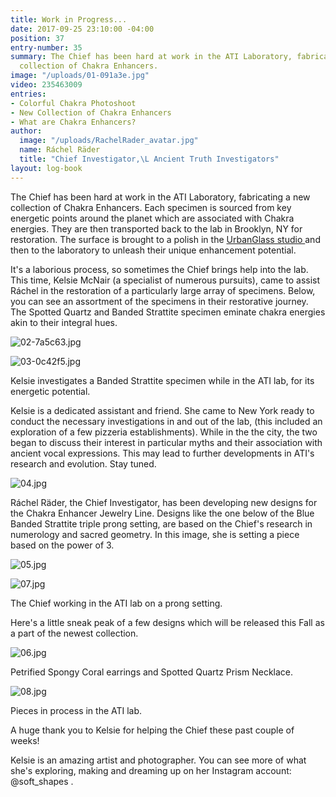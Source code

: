 ```yaml
---
title: Work in Progress...
date: 2017-09-25 23:10:00 -04:00
position: 37
entry-number: 35
summary: The Chief has been hard at work in the ATI Laboratory, fabricating a new
  collection of Chakra Enhancers.
image: "/uploads/01-091a3e.jpg"
video: 235463009
entries:
- Colorful Chakra Photoshoot
- New Collection of Chakra Enhancers
- What are Chakra Enhancers?
author:
  image: "/uploads/RachelRader_avatar.jpg"
  name: Ráchel Räder
  title: "Chief Investigator,\L Ancient Truth Investigators"
layout: log-book
---
```


The Chief has been hard at work in the ATI Laboratory, fabricating a new collection of Chakra Enhancers. Each specimen is sourced from key energetic points around the planet which are associated with Chakra energies. They are then transported back to the lab in Brooklyn, NY for restoration. The surface is brought to a polish in the [UrbanGlass studio ](https://urbanglass.org/)and then to the laboratory to unleash their unique enhancement potential.

It's a laborious process, so sometimes the Chief brings help into the lab. This time, Kelsie McNair (a specialist of numerous pursuits), came to assist Ráchel in the restoration of a particularly large array of specimens. Below, you can see an assortment of the specimens in their restorative journey. The Spotted Quartz and Banded Strattite specimen eminate chakra energies akin to their integral hues.

![02-7a5c63.jpg](/uploads/02-7a5c63.jpg)

![03-0c42f5.jpg](/uploads/03-0c42f5.jpg)

Kelsie investigates a Banded Strattite specimen while in the ATI lab, for its energetic potential.

Kelsie is a dedicated assistant and friend. She came to New York ready to conduct the necessary investigations in and out of the lab, (this included an exploration of a few pizzeria establishments). While in the the city, the two began to discuss their interest in particular myths and their association with ancient vocal expressions. This may lead to further developments in ATI's research and evolution. Stay tuned.

![04.jpg](/uploads/04.jpg)

Ráchel Räder, the Chief Investigator, has been developing new designs for the Chakra Enhancer Jewelry Line. Designs like the one below of the Blue Banded Strattite triple prong setting, are based on the Chief's research in numerology and sacred geometry. In this image, she is setting a piece based on the power of 3.

![05.jpg](/uploads/05.jpg)

![07.jpg](/uploads/07.jpg)

The Chief working in the ATI lab on a prong setting.

Here's a little sneak peak of a few designs which will be released this Fall as a part of the newest collection.

![06.jpg](/uploads/06.jpg)

Petrified Spongy Coral earrings and Spotted Quartz Prism Necklace.

![08.jpg](/uploads/08.jpg)

Pieces in process in the ATI lab.

A huge thank you to Kelsie for helping the Chief these past couple of weeks!

Kelsie is an amazing artist and photographer. You can see more of what she's exploring, making and dreaming up on her Instagram account: @soft_shapes .
